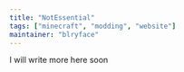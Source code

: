 ```yaml
---
title: "NotEssential"
tags: ["minecraft", "modding", "website"]
maintainer: "blryface"
---
```


I will write more here soon
